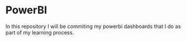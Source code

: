 # PowerBI
In this repository I will be commiting my powerbi dashboards that I do as part of my learning process.
